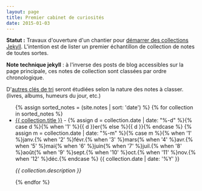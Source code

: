```yaml
---
layout: page
title: Premier cabinet de curiosités
date: 2015-01-03
---
```


**Statut :** Travaux d'ouverture d'un chantier pour [démarrer des collections Jekyll](/2014/12/31/demarrer-des-collections-dans-jekyll/). L'intention est de lister un premier échantillon de collection de notes de toutes sortes.

**Note technique jekyll** : à l'inverse des posts de blog accessibles sur la page principale, ces notes de collection sont classées par ordre chronologique. 

D'[autres clés de tri](https://github.com/jekyll/jekyll/issues/2515#issuecomment-46107601) seront étudiées selon la nature des notes à classer. (livres, albums, humeurs du jour, etc.) 

<ul>
{% assign sorted_notes = (site.notes | sort: 'date') %}
{% for collection in sorted_notes %}
<li class="h-entry hentry h-as-note"><a class="p-name entry-title e-content entry-content article post-link" href="{{ collection.url }}">{{ collection.title }}</a> - 
<time class="post-date dt-published" datetime="{{collection.date | date_to_xmlschema }}">
{% assign d = collection.date | date: "%-d"  %}{% case d %}{% when '1' %}{{ d }}er{% else %}{{ d }}{% endcase %} {% assign m = collection.date | date: "%-m" %}{% case m %}{% when '1' %}janv.{% when '2' %}févr.{% when '3' %}mars{% when '4' %}avr.{% when '5' %}mai{% when '6' %}juin{% when '7' %}juil.{% when '8' %}août{% when '9' %}sept.{% when '10' %}oct.{% when '11' %}nov.{% when '12' %}déc.{% endcase %} {{ collection.date | date: '%Y' }}
</time>
<p><i>{{ collection.description }}</i></p>
</li>
{% endfor %}
</ul>